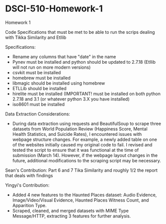 # DSCI-510-Homework-1
Homework 1

Code Specifications that must be met to be able to run the scrips dealing with Tikka Similarity and Etllib 

Specifications:
- Rename any columns that have "date" in the name
- Pynev must be installed and python should be updated to 2.7.18 (Etllib will not run on more modern versions)
- csvkit must be installed
- homebrew must be installed
- libmagic should be installed using homebrew
- ETLLib should be installed
- hirelite must be installed (IMPORTANT! must be installed on both python 2.7.18 and 3.1 (or whatever python 3.X you have installed)
- iso8601 must be installed

Data Extraction Considerations:
- During data extraction using requests and BeautifulSoup to scrape three datasets from World Population Review (Happiness Score, Mental Health Statistics, and Suicide Rates), I encountered issues with webpage structure changes. For example, a newly added table on one of the websites initially caused my original code to fail. I revised and tested the script to ensure that it was functional at the time of submission (March 14). However, if the webpage layout changes in the future, additional modifications to the scraping script may be necessary.









Sean's Contribution: Part 6 and 7 Tika Similarity and roughly 1/2 the report that deals with findings

Yingyi's Contribution: 
- Added 4 new features to the Haunted Places dataset: Audio Evidence, Image/Video/Visual Evidence, Haunted Places Witness Count, and Apparition Type.
- Scraped, cleaned, and merged datasets with MIME Type Message/HTTP, extracting 3 features for further analysis.
